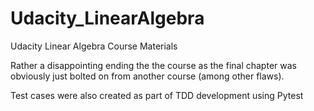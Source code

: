 # Udacity_LinearAlgebra
Udacity Linear Algebra Course Materials

Rather a disappointing ending the the course as the final chapter was obviously just bolted on from another course (among other flaws).

Test cases were also created as part of TDD development using Pytest
